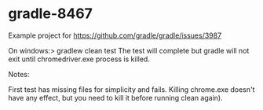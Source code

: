 # gradle-8467
Example project for https://github.com/gradle/gradle/issues/3987

On windows:> gradlew clean test
The test will complete but gradle will not exit until chromedriver.exe process is killed.

Notes:

First test has missing files for simplicity and fails.
Killing chrome.exe doesn't have any effect, but you need to kill it before running clean again).
